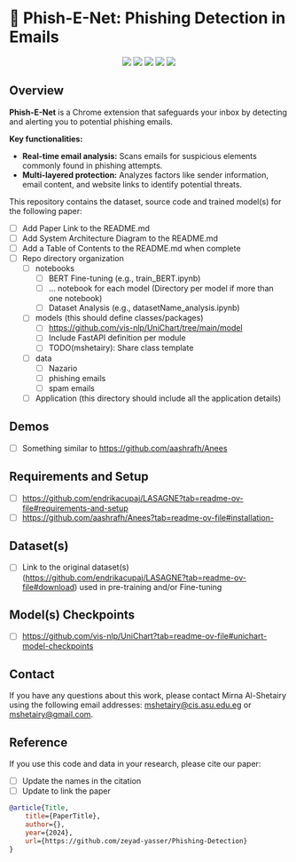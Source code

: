 # 🎣 Phish-E-Net: Phishing Detection in Emails
<p align="center">
  <a href="https://github.com/zeyad-yasser/Phishing-Detection/graphs/contributors" alt="Contributors">
        <img src="https://img.shields.io/github/contributors/zeyad-yasser/Phishing-Detection" /></a>
  
   <a href="https://github.com/zeyad-yasser/Phishing-Detection/issues" alt="Issues">
        <img src="https://img.shields.io/github/issues/zeyad-yasser/Phishing-Detection" /></a>
  
  <a href="https://github.com/zeyad-yasser/Phishing-Detection/network" alt="Forks">
        <img src="https://img.shields.io/github/forks/zeyad-yasser/Phishing-Detection" /></a>
        
  <a href="https://github.com/zeyad-yasser/Phishing-Detection/stargazers" alt="Stars">
        <img src="https://img.shields.io/github/stars/zeyad-yasser/Phishing-Detection" /></a>
        
  <a href="https://github.com/zeyad-yasser/Phishing-Detection/blob/main/LICENSE" alt="License">
        <img src="https://img.shields.io/github/license/zeyad-yasser/Phishing-Detection" /></a>
</p>

## Overview
**Phish-E-Net** is a Chrome extension that safeguards your inbox by detecting and alerting you to potential phishing emails.

**Key functionalities:**

* **Real-time email analysis:** Scans  emails for suspicious elements commonly found in phishing attempts.
* **Multi-layered protection:** Analyzes factors like sender information, email content, and website links to identify potential threats.


This repository contains the dataset, source code and trained model(s) for the following paper: 

- [ ] Add Paper Link to the README.md
- [ ] Add System Architecture Diagram to the README.md
- [ ] Add a Table of Contents to the README.md when complete
- [ ] Repo directory organization
  - [ ] notebooks
    - [ ] BERT Fine-tuning (e.g., train_BERT.ipynb)
    - [ ] ... notebook for each model (Directory per model if more than one notebook)
    - [ ] Dataset Analysis   (e.g., datasetName_analysis.ipynb)
  - [ ] models (this should define classes/packages)
    - [ ] https://github.com/vis-nlp/UniChart/tree/main/model
    - [ ] Include FastAPI definition per module
    - [ ] TODO(mshetairy): Share class template
  - [ ] data
    - [ ] Nazario
    - [ ] phishing emails
    - [ ] spam emails
  - [ ] Application (this directory should include all the application details)

## Demos
- [ ] Something similar to https://github.com/aashrafh/Anees

## Requirements and Setup
- [ ] https://github.com/endrikacupaj/LASAGNE?tab=readme-ov-file#requirements-and-setup
- [ ] https://github.com/aashrafh/Anees?tab=readme-ov-file#installation-

## Dataset(s)
- [ ] Link to the original dataset(s) (https://github.com/endrikacupaj/LASAGNE?tab=readme-ov-file#download) used in pre-training and/or Fine-tuning


## Model(s) Checkpoints
- [ ] https://github.com/vis-nlp/UniChart?tab=readme-ov-file#unichart-model-checkpoints

## Contact
If you have any questions about this work, please contact Mirna Al-Shetairy using the following email addresses: mshetairy@cis.asu.edu.eg or mshetairy@gmail.com.

## Reference
If you use this code and data in your research, please cite our paper:
- [ ] Update the names in the citation
- [ ] Update to link the paper

```bibtex
@article{Title,
    title={PaperTitle},
    author={},
    year={2024},
    url={https://github.com/zeyad-yasser/Phishing-Detection}
}
```
